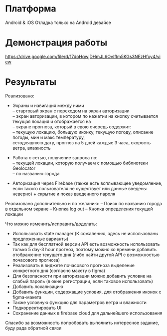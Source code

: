 # Платформа

Android & iOS 
Отладка только на Android девайсе

# Демонстрация работы

https://drive.google.com/file/d/17doHqwjDHmJL6OvIfIm5KGs3NEzHfxy4/view

# Результаты

Реализовано:
- Экраны и навигация между ними \
  – стартовый экран с переходом на экран авторизации \
  – экран авторизации, в котором по нажатии на кнопку считывается текущая локация и отображается на \
  – экране прогноза, который в свою очередь содержит: \
    – текущую локацию, большую иконку, текущую погоду, описание погоды, мин и макс температуру, \
      сегодняшнюю дату, прогноз на 5 дней каждые 3 часа, скорость ветра, влажность
  
- Работа с сетью, получение запроса по: \
  – текущей локации, которую получаем с помощью библиотеки Geolocator \
  – по названию города 

- Авторизация через Firebase (также есть всплывающее уведомление, если такого пользователя не 
  существует или данные введены неверно) + скрытие и показ введенного пароля


Реализовано дополнительно и по желанию:
– Поиск по названию города в отдельном экране
– Кнопка log out
– Кнопка определения текущей локации

Что можно изменить/исправить/доделать:
- Использовать state manager (К сожалению, здесь не использованы предложенные варианты)
- Так как для бесплатной версии API есть возможность использовать только 5 day-3 hour прогноз, 
  поэтому можно ко времени добавить отображение текущего дня (либо найти другой API с возможностью 
  почасового прогноза)
- Реализовать в виджете почасового прогноза выделение конкретного дня (согласно макету в figma)
- Для безопасности при авторизации можно добавить условие на слабый пароль (в окне регистрации,
  если таковое использовать)
- Добавить локализацию
- Добавить функции, содержащие условия, для отображения иконок с figma-макета
- Также условную функцию для параметров ветра и влажности
- Подкорректировать UI
- Сохранение данных в firebase cloud для дальнейшего использования

Спасибо за возможность попробовать выполнить интересное задание, буду рада обратной связи 